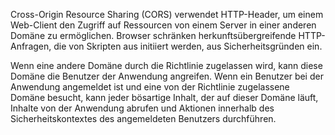 Cross-Origin Resource Sharing (CORS) verwendet HTTP-Header, um einem Web-Client den Zugriff auf Ressourcen von einem Server in einer anderen Domäne zu ermöglichen. Browser schränken herkunftsübergreifende HTTP-Anfragen, die von Skripten aus initiiert werden, aus Sicherheitsgründen ein.

Wenn eine andere Domäne durch die Richtlinie zugelassen wird, kann diese Domäne die Benutzer der Anwendung angreifen. Wenn ein Benutzer bei der Anwendung angemeldet ist und eine von der Richtlinie zugelassene Domäne besucht, kann jeder bösartige Inhalt, der auf dieser Domäne läuft, Inhalte von der Anwendung abrufen und Aktionen innerhalb des Sicherheitskontextes des angemeldeten Benutzers durchführen.
